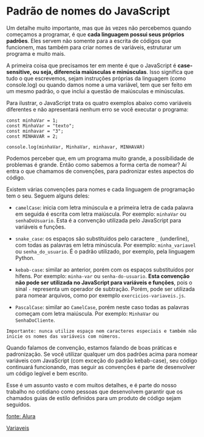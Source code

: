 # Padrão de nomes do JavaScript

Um detalhe muito importante, mas que às vezes não percebemos quando começamos a programar, é que **cada linguagem possui seus próprios padrões**. Eles servem não somente para a escrita de códigos que funcionem, mas também para criar nomes de variáveis, estruturar um programa e muito mais.

A primeira coisa que precisamos ter em mente é que o JavaScript é **case-sensitive, ou seja, diferencia maiúsculas e minúsculas**. Isso significa que tudo o que escrevemos, sejam instruções próprias da linguagem (como console.log) ou quando damos nome a uma variável, tem que ser feito em um mesmo padrão, o que inclui a questão de maiúsculas e minúsculas.

Para ilustrar, o JavaScript trata os quatro exemplos abaixo como variáveis diferentes e não apresentará nenhum erro se você executar o programa:

```
const minhaVar = 1;
const MinhaVar = "texto";
const minhavar = "3";
const MINHAVAR = 2;

console.log(minhaVar, MinhaVar, minhavar, MINHAVAR)
```

Podemos perceber que, em um programa muito grande, a possibilidade de problemas é grande. Então como sabemos a forma certa de nomear? Aí entra o que chamamos de convenções, para padronizar estes aspectos do código.

Existem várias convenções para nomes e cada linguagem de programação tem o seu. Seguem alguns deles:

- `camelCase`: inicia com letra minúscula e a primeira letra de cada palavra em seguida é escrita com letra maiúscula. Por exemplo: `minhaVar` ou `senhaDoUsuario`. Esta é a convenção utilizada pelo JavaScript para variáveis e funções.

- `snake_case`: os espaços são substituídos pelo caractere `_` (underline), com todas as palavras em letra minúscula. Por exemplo: `minha_variavel` ou `senha_do_usuario`. É o padrão utilizado, por exemplo, pela linguagem Python.

- `kebab-case`: similar ao anterior, porém com os espaços substituídos por hífens. Por exemplo: `minha-var` ou `senha-do-usuario`. **Esta convenção não pode ser utilizada no JavaScript para variáveis e funções**, pois o sinal `-` representa um operador de subtração. Porém, pode ser utilizada para nomear arquivos, como por exemplo `exercicios-variaveis.js`.

- `PascalCase`: similar ao `CamelCase`, porém neste caso todas as palavras começam com letra maiúscula. Por exemplo: `MinhaVar` ou `SenhaDoCliente`.

```
Importante: nunca utilize espaço nem caracteres especiais e também não inicie os nomes das variáveis com números.
```

Quando falamos de convenção, estamos falando de boas práticas e padronização. Se você utilizar qualquer um dos padrões acima para nomear variáveis com JavaScript (com exceção do padrão kebab-case), seu código continuará funcionando, mas seguir as convenções é parte de desenvolver um código legível e bem escrito.

Esse é um assunto vasto e com muitos detalhes, e é parte do nosso trabalho no cotidiano como pessoas que desenvolvem garantir que os chamados guias de estilo definidos para um produto de código sejam seguidos.

[fonte: Alura](https://cursos.alura.com.br/course/javascript-utilizando-tipos-variaveis-funcoes/task/148884)

[Variaveis](../Variaveis/Variaveis.md)

